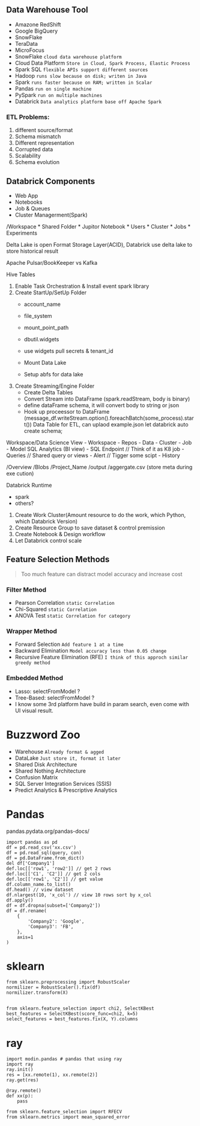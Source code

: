 ## Data Warehouse Tool
- Amazone RedShift
- Google BigQuery
- SnowFlake
- TeraData
- MicroFocus
- SnowFlake `cloud data warehouse platform`
- Cloud Data Platform `Store in Cloud, Spark Process, Elastic Process`
- Spark SQL `flexible APIs support different sources`
- Hadoop `runs slow because on disk; writen in Java`
- Spark `runs faster because on RAM; written in Scalar`
- Pandas `run on single machine`
- PySpark `run on multiple machines`
- Databrick `Data analytics platform base off Apache Spark`


### ETL Problems:
1. different source/format
2. Schema mismatch
3. Different representation
4. Corrupted data
5. Scalability
6. Schema evolution


## Databrick Components
- Web App
- Notebooks
- Job & Queues
- Cluster Managerment(Spark)

/Workspace
    * Shared Folder
    * Jupitor Notebook
    * Users
    * Cluster
    * Jobs
    * Experiments

Delta Lake is open Format Storage Layer(ACID), Databrick use delta lake to store historical result

Apache Pulsar/BookKeeper vs Kafka

Hive Tables
1. Enable Task Orchestration & Install event spark library
2. Create StartUp/SetUp Folder
    * account_name
    * file_system
    * mount_point_path

    * dbutil.widgets
    * use widgets pull secrets & tenant_id

    * Mount Data Lake
    * Setup abfs for data lake
3. Create Streaming/Engine Folder
    * Create Delta Tables
    * Convert Stream into DataFrame (spark.readStream, body is binary)
    * define dataFrame schema, it will convert body to string or json
    * Hook up proceessor to DataFrame (message_df.writeStream.option().foreachBatch(some_process).start())
Data Table for ETL, can uplaod example.json let databrick auto create schema;


Workspace/Data Science View
    - Workspace
    - Repos
    - Data
    - Cluster
    - Job
    - Model
SQL Analytics (BI view)
    - SQL Endpoint // Think of it as K8 job
    - Queries // Shared query or views
    - Alert // Tigger some scipt
    - History



/Overview
    /Blobs
        /Project_Name
            /output
                /aggergate.csv (store meta during exe cution)
                    


Databrick Runtime
- spark
- others?


1. Create Work Cluster(Amount resource to do the work, which Python, which Databrick Version)
2. Create Resource Group to save dataset & control premission
3. Create Notebook & Design workflow
4. Let Databrick control scale 

## Feature Selection Methods
> Too much feature can distract model accuracy and increase cost
### Filter Method
   - Pearson Correlation `static Correlation`
   - Chi-Squared `static Correlation`
   - ANOVA Test `static Correlation for category`
### Wrapper Method
   - Forward Selection `Add feature 1 at a time`
   - Backward Elimination `Model accuracy less than 0.05 change`
   - Recursive Feature Elimination (RFE) `I think of this approch similar greedy method`
### Embedded Method
   - Lasso: selectFromModel ?
   - Tree-Based: selectFromModel ?
   - I know some 3rd platform have build in param search, even come with UI visual result.

# Buzzword Zoo
- Warehouse `Already format & agged`
- DataLake `Just store it, format it later`
- Shared Disk Architecture
- Shared Nothing Architecture
- Confusion Matrix
- SQL Server Integration Services (SSIS)
- Predict Analytics & Prescriptive Analytics 

# Pandas
pandas.pydata.org/pandas-docs/
```
import pandas as pd
df = pd.read_csv('xx.csv')
df = pd.read_sql(query, con)
df = pd.DataFrame.from_dict()
del df['Company1']
def.loc[['row1', 'row2']] // get 2 rows
def.loc[['C1', 'C2']] // get 2 cols
def.loc[['row1', 'C2']] // get value
df.column_name.to_list()
df.head() // view dataset
df.nlargest(10, 'x_col') // view 10 rows sort by x_col
df.apply()
df = df.dropna(subset=['Company2'])
df = df.rename(
    {
        'Company2': 'Google',
        'Company3': 'FB',
    },
    axis=1
)
```

# sklearn
```
from sklearn.preprocessing import RobustScaler
normilizer = RobustScaler().fix(df)
normilizer.transform(X)


from sklearn.feature_selection import chi2, SelectKBest
best_features = SelectKBest(score_func=chi2, k=5)
select_features = best_features.fix(X, Y).columns
```

# ray
```
import modin.pandas # pandas that using ray
import ray
ray.init()
res = [xx.remote(1), xx.remote(2)]
ray.get(res)

@ray.remote()
def xx(p):
    pass

from sklearn.feature_selection import RFECV
from sklearn.metrics import mean_squared_error


```